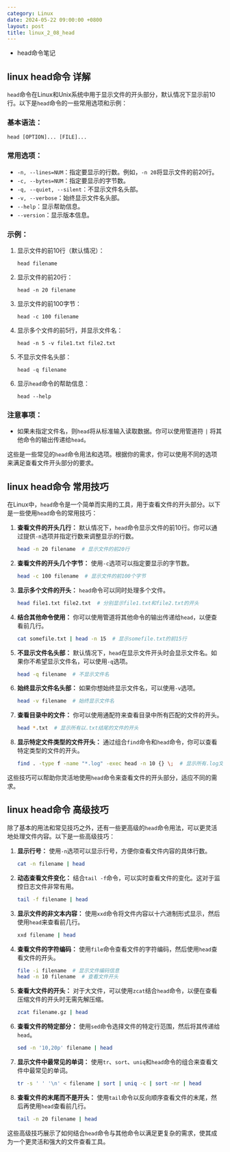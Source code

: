 ```yaml
---
category: Linux
date: 2024-05-22 09:00:00 +0800
layout: post
title: linux_2_08_head
---
```


+ head命令笔记

## linux head命令 详解

`head`命令在Linux和Unix系统中用于显示文件的开头部分，默认情况下显示前10行。以下是`head`命令的一些常用选项和示例：

### 基本语法：
```
head [OPTION]... [FILE]...
```

### 常用选项：
- `-n, --lines=NUM`：指定要显示的行数。例如，`-n 20`将显示文件的前20行。
- `-c, --bytes=NUM`：指定要显示的字节数。
- `-q, --quiet, --silent`：不显示文件名头部。
- `-v, --verbose`：始终显示文件名头部。
- `--help`：显示帮助信息。
- `--version`：显示版本信息。

### 示例：
1. 显示文件的前10行（默认情况）：
   ```
   head filename
   ```

2. 显示文件的前20行：
   ```
   head -n 20 filename
   ```

3. 显示文件的前100字节：
   ```
   head -c 100 filename
   ```

4. 显示多个文件的前5行，并显示文件名：
   ```
   head -n 5 -v file1.txt file2.txt
   ```

5. 不显示文件名头部：
   ```
   head -q filename
   ```

6. 显示`head`命令的帮助信息：
   ```
   head --help
   ```

### 注意事项：
- 如果未指定文件名，则`head`将从标准输入读取数据。你可以使用管道符 `|` 将其他命令的输出传递给`head`。

这些是一些常见的`head`命令用法和选项。根据你的需求，你可以使用不同的选项来满足查看文件开头部分的要求。

## linux head命令 常用技巧

在Linux中，`head`命令是一个简单而实用的工具，用于查看文件的开头部分。以下是一些使用`head`命令的常用技巧：

1. **查看文件的开头几行：**
   默认情况下，`head`命令显示文件的前10行。你可以通过提供`-n`选项并指定行数来调整显示的行数。
   ```bash
   head -n 20 filename  # 显示文件的前20行
   ```

2. **查看文件的开头几个字节：**
   使用`-c`选项可以指定要显示的字节数。
   ```bash
   head -c 100 filename  # 显示文件的前100个字节
   ```

3. **显示多个文件的开头：**
   `head`命令可以同时处理多个文件。
   ```bash
   head file1.txt file2.txt  # 分别显示file1.txt和file2.txt的开头
   ```

4. **结合其他命令使用：**
   你可以使用管道将其他命令的输出传递给`head`，以便查看前几行。
   ```bash
   cat somefile.txt | head -n 15  # 显示somefile.txt的前15行
   ```

5. **不显示文件名头部：**
   默认情况下，`head`在显示文件开头时会显示文件名。如果你不希望显示文件名，可以使用`-q`选项。
   ```bash
   head -q filename  # 不显示文件名
   ```

6. **始终显示文件名头部：**
   如果你想始终显示文件名，可以使用`-v`选项。
   ```bash
   head -v filename  # 始终显示文件名
   ```

7. **查看目录中的文件：**
   你可以使用通配符来查看目录中所有匹配的文件的开头。
   ```bash
   head *.txt  # 显示所有以.txt结尾的文件的开头
   ```

8. **显示特定文件类型的文件开头：**
   通过组合`find`命令和`head`命令，你可以查看特定类型的文件的开头。
   ```bash
   find . -type f -name "*.log" -exec head -n 10 {} \;  # 显示所有.log文件的前10行
   ```

这些技巧可以帮助你灵活地使用`head`命令来查看文件的开头部分，适应不同的需求。

## linux head命令 高级技巧

除了基本的用法和常见技巧之外，还有一些更高级的`head`命令用法，可以更灵活地处理文件内容。以下是一些高级技巧：

1. **显示行号：**
   使用`-n`选项可以显示行号，方便你查看文件内容的具体行数。
   ```bash
   cat -n filename | head
   ```

2. **动态查看文件变化：**
   结合`tail -f`命令，可以实时查看文件的变化。这对于监控日志文件非常有用。
   ```bash
   tail -f filename | head
   ```

3. **显示文件的非文本内容：**
   使用`xxd`命令将文件内容以十六进制形式显示，然后使用`head`来查看前几行。
   ```bash
   xxd filename | head
   ```

4. **查看文件的字符编码：**
   使用`file`命令查看文件的字符编码，然后使用`head`查看文件的开头。
   ```bash
   file -i filename  # 显示文件编码信息
   head -n 10 filename  # 查看文件开头
   ```

5. **查看大文件的开头：**
   对于大文件，可以使用`zcat`结合`head`命令，以便在查看压缩文件的开头时无需先解压缩。
   ```bash
   zcat filename.gz | head
   ```

6. **查看文件的特定部分：**
   使用`sed`命令选择文件的特定行范围，然后将其传递给`head`。
   ```bash
   sed -n '10,20p' filename | head
   ```

7. **显示文件中最常见的单词：**
   使用`tr`、`sort`、`uniq`和`head`命令的组合来查看文件中最常见的单词。
   ```bash
   tr -s ' ' '\n' < filename | sort | uniq -c | sort -nr | head
   ```

8. **查看文件的末尾而不是开头：**
   使用`tail`命令以反向顺序查看文件的末尾，然后再使用`head`查看前几行。
   ```bash
   tail -n 20 filename | head
   ```

这些高级技巧展示了如何结合`head`命令与其他命令以满足更复杂的需求，使其成为一个更灵活和强大的文件查看工具。